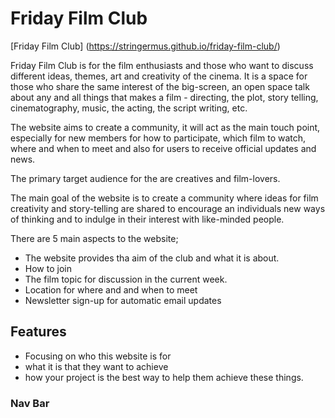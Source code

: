 # Friday Film Club

[Friday Film Club] (https://stringermus.github.io/friday-film-club/)

Friday Film Club is for the film enthusiasts and those who want to discuss different ideas, themes, art and creativity of the cinema. It is a space for those who share the same interest of the big-screen, an open space talk about any and all things that makes a film - directing, the plot, story telling, cinematography, music, the acting, the script writing, etc.

The website aims to create a community, it will act as the main touch point, especially for new members for how to participate, which film to watch, where and when to meet and also for users to receive official updates and news.

The primary target audience for the are creatives and film-lovers.

The main goal of the website is to create a community where ideas for film creativity and story-telling are shared to encourage an individuals new ways of thinking and to indulge in their interest with like-minded people.

There are 5 main aspects to the website;
- The website provides tha aim of the club and what it is about.
- How to join
- The film topic for discussion in the current week.
- Location for where and and when to meet
- Newsletter sign-up for automatic email updates

## Features

- Focusing on who this website is for
- what it is that they want to achieve
- how your project is the best way to help them achieve these things.

### Nav Bar
